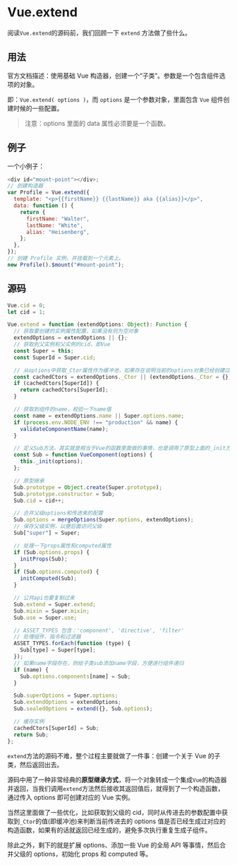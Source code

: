 # Vue.extend

阅读`Vue.extend`的源码前，我们回顾一下 `extend` 方法做了些什么。

## 用法

官方文档描述：使用基础 Vue 构造器，创建一个“子类”。参数是一个包含组件选项的对象。

即：`Vue.extend( options )`，而 `options` 是一个参数对象，里面包含 `Vue` 组件创建时候的一些配置。

> 注意：options 里面的 data 属性必须要是一个函数。

## 例子

一个小例子：

```javascript
<div id="mount-point"></div>;
// 创建构造器
var Profile = Vue.extend({
  template: "<p>{{firstName}} {{lastName}} aka {{alias}}</p>",
  data: function () {
    return {
      firstName: "Walter",
      lastName: "White",
      alias: "Heisenberg",
    };
  },
});
// 创建 Profile 实例，并挂载到一个元素上。
new Profile().$mount("#mount-point");
```

## 源码

```javascript
Vue.cid = 0;
let cid = 1;

Vue.extend = function (extendOptions: Object): Function {
  // 获取要创建的实例属性配置，如果没有则为空对象
  extendOptions = extendOptions || {};
  // 获取到父实例和父实例的cid，即Vue
  const Super = this;
  const SuperId = Super.cid;

  // 从options中获取_Ctor属性作为缓冲池，如果存在说明当前的options对象已经创建过Vue实例了，则不再继续创建，返回之前创建的
  const cachedCtors = extendOptions._Ctor || (extendOptions._Ctor = {});
  if (cachedCtors[SuperId]) {
    return cachedCtors[SuperId];
  }

  // 获取到组件的name，校验一下name值
  const name = extendOptions.name || Super.options.name;
  if (process.env.NODE_ENV !== "production" && name) {
    validateComponentName(name);
  }

  // 定义Sub方法，其实就是相当于Vue的函数里面做的事情，也是调用了原型上面的_init方法
  const Sub = function VueComponent(options) {
    this._init(options);
  };

  // 原型继承
  Sub.prototype = Object.create(Super.prototype);
  Sub.prototype.constructor = Sub;
  Sub.cid = cid++;

  // 合并父级options和传进来的配置
  Sub.options = mergeOptions(Super.options, extendOptions);
  // 保存父级实例，以便后面访问父级
  Sub["super"] = Super;

  // 处理一下props属性和computed属性
  if (Sub.options.props) {
    initProps(Sub);
  }
  if (Sub.options.computed) {
    initComputed(Sub);
  }

  // 公共api也要复制过来
  Sub.extend = Super.extend;
  Sub.mixin = Super.mixin;
  Sub.use = Super.use;

  // ASSET_TYPES 包含：'component', 'directive', 'filter'
  // 处理组件，指令和过滤器
  ASSET_TYPES.forEach(function (type) {
    Sub[type] = Super[type];
  });
  // 如果name字段存在，则给子类sub添加name字段，方便进行组件递归
  if (name) {
    Sub.options.components[name] = Sub;
  }

  Sub.superOptions = Super.options;
  Sub.extendOptions = extendOptions;
  Sub.sealedOptions = extend({}, Sub.options);

  // 缓存实例
  cachedCtors[SuperId] = Sub;
  return Sub;
};
```

`extend`方法的源码不难，整个过程主要就做了一件事：创建一个关于 Vue 的子类，然后返回出去。

源码中用了一种非常经典的**原型继承方式**，将一个对象转成一个集成`Vue`的构造器并返回，当我们调用`extend`方法然后接收其返回值后，就得到了一个构造函数，通过传入 options 即可创建对应的 Vue 实例。

当然这里面做了一些优化，比如获取到父级的 cid，同时从传进去的参数配置中获取到`_Ctor`的值(即缓冲池)来判断当前传进去的 options 值是否已经生成过对应的构造函数，如果有的话就返回已经生成的，避免多次执行重复生成子组件。

除此之外，剩下的就是扩展 options、添加一些 Vue 的全局 API 等事情，然后合并父级的 options，初始化 props 和 computed 等。
